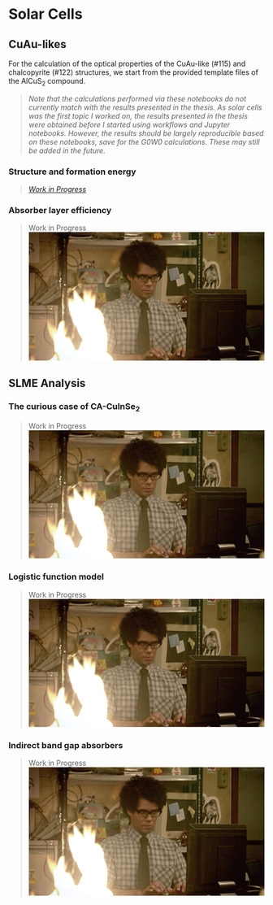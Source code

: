 # Solar Cells

## CuAu-likes

For the calculation of the optical properties of the CuAu-like (#115) and 
chalcopyrite (#122) structures, we start from the provided template files of the 
AlCuS$_2$ compound.

> _Note that the calculations performed via these notebooks do not currently match 
with the results presented in the thesis. As solar cells was the first topic I 
worked on, the results presented in the thesis were obtained before I started 
using workflows and Jupyter notebooks. However, the results should be largely 
reproducible based on these notebooks, save for the G0W0 calculations. These 
may still be added in the future._

### Structure and formation energy

> [_Work in Progress_](../../figures/moss_fire.gif)

### Absorber layer efficiency

> Work in Progress </br>
![_Work in Progress_](../../figures/moss_fire.gif)

## SLME Analysis

### The curious case of CA-CuInSe$_2$

> Work in Progress </br>
![_Work in Progress_](../../figures/moss_fire.gif)

### Logistic function model

> Work in Progress </br>
![_Work in Progress_](../../figures/moss_fire.gif)

### Indirect band gap absorbers

> Work in Progress </br>
![_Work in Progress_](../../figures/moss_fire.gif)
